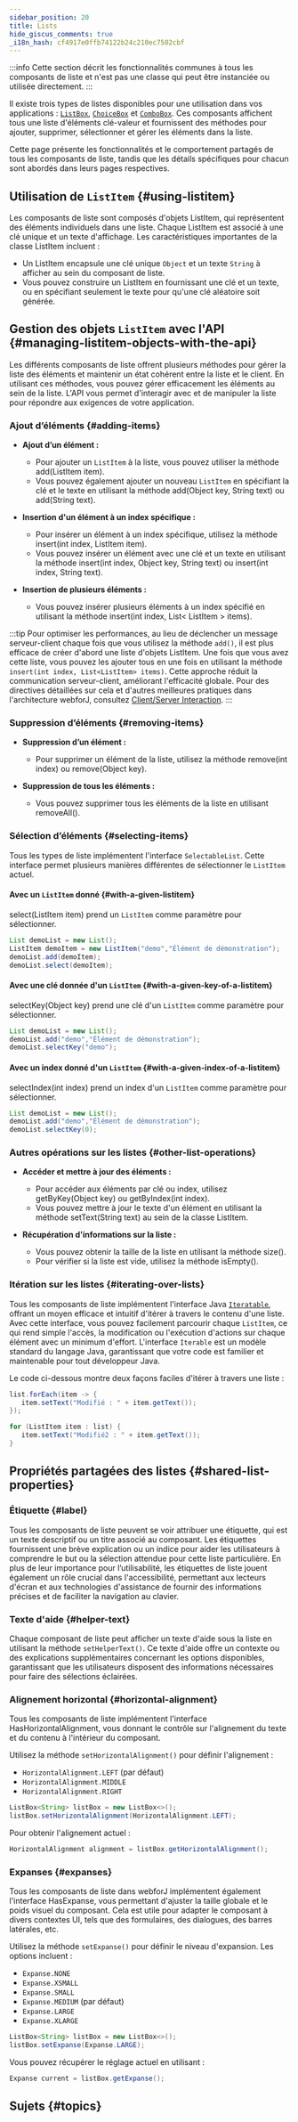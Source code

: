```yaml
---
sidebar_position: 20
title: Lists
hide_giscus_comments: true
_i18n_hash: cf4917e0ffb74122b24c210ec7502cbf
---
```

<JavadocLink type="foundation" location="com/webforj/component/list/DwcList"/>

:::info
Cette section décrit les fonctionnalités communes à tous les composants de liste et n'est pas une classe qui peut être instanciée ou utilisée directement.
:::

Il existe trois types de listes disponibles pour une utilisation dans vos applications : [`ListBox`](listbox), [`ChoiceBox`](choicebox) et [`ComboBox`](combobox). Ces composants affichent tous une liste d'éléments clé-valeur et fournissent des méthodes pour ajouter, supprimer, sélectionner et gérer les éléments dans la liste.

Cette page présente les fonctionnalités et le comportement partagés de tous les composants de liste, tandis que les détails spécifiques pour chacun sont abordés dans leurs pages respectives.

## Utilisation de `ListItem` {#using-listitem}

Les composants de liste sont composés d'objets <JavadocLink type="foundation" location="com/webforj/component/list/ListItem"  code="true">ListItem</JavadocLink>, qui représentent des éléments individuels dans une liste. Chaque <JavadocLink type="foundation" location="com/webforj/component/list/ListItem"  code="true">ListItem</JavadocLink> est associé à une clé unique et un texte d'affichage. Les caractéristiques importantes de la classe <JavadocLink type="foundation" location="com/webforj/component/list/ListItem"  code="true">ListItem</JavadocLink> incluent :

- Un <JavadocLink type="foundation" location="com/webforj/component/list/ListItem"  code="true">ListItem</JavadocLink> encapsule une clé unique `Object` et un texte `String` à afficher au sein du composant de liste.
- Vous pouvez construire un <JavadocLink type="foundation" location="com/webforj/component/list/ListItem"  code="true">ListItem</JavadocLink> en fournissant une clé et un texte, ou en spécifiant seulement le texte pour qu'une clé aléatoire soit générée.

## Gestion des objets `ListItem` avec l'API {#managing-listitem-objects-with-the-api}

Les différents composants de liste offrent plusieurs méthodes pour gérer la liste des éléments et maintenir un état cohérent entre la liste et le client. En utilisant ces méthodes, vous pouvez gérer efficacement les éléments au sein de la liste. L'API vous permet d'interagir avec et de manipuler la liste pour répondre aux exigences de votre application.

### Ajout d’éléments {#adding-items}

- **Ajout d’un élément :**

   - Pour ajouter un `ListItem` à la liste, vous pouvez utiliser la méthode <JavadocLink type="foundation" location="com/webforj/component/list/DwcList" suffix='#add(com.webforj.component.list.ListItem)' code="true">add(ListItem item)</JavadocLink>.
   - Vous pouvez également ajouter un nouveau `ListItem` en spécifiant la clé et le texte en utilisant la méthode <JavadocLink type="foundation" location="com/webforj/component/list/DwcList" suffix='#add(java.lang.Object,java.lang.String)' code="true">add(Object key, String text)</JavadocLink> ou <JavadocLink type="foundation" location="com/webforj/component/list/DwcList" suffix='#add(java.lang.String)' code="true">add(String text)</JavadocLink>.

- **Insertion d'un élément à un index spécifique :**

   - Pour insérer un élément à un index spécifique, utilisez la méthode <JavadocLink type="foundation" location="com/webforj/component/list/DwcList" suffix='#insert(int,com.webforj.component.list.ListItem)' code="true">insert(int index, ListItem item)</JavadocLink>.
   - Vous pouvez insérer un élément avec une clé et un texte en utilisant la méthode <JavadocLink type="foundation" location="com/webforj/component/list/DwcList" suffix='#insert(int,java.lang.Object,java.lang.String)' code="true">insert(int index, Object key, String text)</JavadocLink> ou <JavadocLink type="foundation" location="com/webforj/component/list/DwcList" suffix='#insert(int,java.lang.String)' code="true">insert(int index, String text)</JavadocLink>.

- **Insertion de plusieurs éléments :** 

   - Vous pouvez insérer plusieurs éléments à un index spécifié en utilisant la méthode <JavadocLink type="foundation" location="com/webforj/component/list/DwcList" suffix='#insert(int,java.util.List)' code="true">insert(int index, List< ListItem > items)</JavadocLink>.

:::tip
Pour optimiser les performances, au lieu de déclencher un message serveur-client chaque fois que vous utilisez la méthode `add()`, il est plus efficace de créer d'abord une liste d'objets <JavadocLink type="foundation" location="com/webforj/component/list/ListItem"  code="true">ListItem</JavadocLink>. Une fois que vous avez cette liste, vous pouvez les ajouter tous en une fois en utilisant la méthode `insert(int index, List<ListItem> items)`. Cette approche réduit la communication serveur-client, améliorant l'efficacité globale. Pour des directives détaillées sur cela et d'autres meilleures pratiques dans l'architecture webforJ, consultez [Client/Server Interaction](/docs/architecture/client-server).
:::

### Suppression d’éléments {#removing-items}

- **Suppression d’un élément :**

   - Pour supprimer un élément de la liste, utilisez la méthode <JavadocLink type="foundation" location="com/webforj/component/list/DwcList" suffix='#remove(int)' code="true">remove(int index)</JavadocLink> ou <JavadocLink type="foundation" location="com/webforj/component/list/DwcList" suffix='#remove(java.lang.Object)' code="true">remove(Object key)</JavadocLink>.

- **Suppression de tous les éléments :**
   - Vous pouvez supprimer tous les éléments de la liste en utilisant <JavadocLink type="foundation" location="com/webforj/component/list/DwcList" suffix='#removeAll()' code="true">removeAll()</JavadocLink>.

### Sélection d’éléments {#selecting-items}

Tous les types de liste implémentent l'interface `SelectableList`. Cette interface permet plusieurs manières différentes de sélectionner le `ListItem` actuel.

#### Avec un `ListItem` donné {#with-a-given-listitem}

<JavadocLink type="foundation" location="com/webforj/component/list/DwcList" suffix='#select(com.webforj.component.list.ListItem)' code="true">select(ListItem item)</JavadocLink> prend un `ListItem` comme paramètre pour sélectionner.

```java {4}
List demoList = new List();
ListItem demoItem = new ListItem("demo","Élément de démonstration");
demoList.add(demoItem);
demoList.select(demoItem);
```

#### Avec une clé donnée d'un `ListItem` {#with-a-given-key-of-a-listitem}

<JavadocLink type="foundation" location="com/webforj/component/list/DwcList" suffix='#selectKey(java.lang.Object)' code="true">selectKey(Object key)</JavadocLink> prend une clé d'un `ListItem` comme paramètre pour sélectionner.

```java {3}
List demoList = new List();
demoList.add("demo","Élément de démonstration");
demoList.selectKey("demo");
```

#### Avec un index donné d'un `ListItem` {#with-a-given-index-of-a-listitem}

<JavadocLink type="foundation" location="com/webforj/component/list/DwcList" suffix='#selectIndex(int)' code="true">selectIndex(int index)</JavadocLink> prend un index d'un `ListItem` comme paramètre pour sélectionner.

```java {3}
List demoList = new List();
demoList.add("demo","Élément de démonstration");
demoList.selectKey(0);
```

### Autres opérations sur les listes {#other-list-operations}

- **Accéder et mettre à jour des éléments :**

   - Pour accéder aux éléments par clé ou index, utilisez <JavadocLink type="foundation" location="com/webforj/component/list/DwcList" suffix='#getByKey(java.lang.Object)' code="true">getByKey(Object key)</JavadocLink> ou <JavadocLink type="foundation" location="com/webforj/component/list/DwcList" suffix='#getByIndex(int)' code="true">getByIndex(int index)</JavadocLink>.
   - Vous pouvez mettre à jour le texte d'un élément en utilisant la méthode <JavadocLink type="foundation" location="com/webforj/component/list/ListItem" suffix='#setText(java.lang.String)' code="true">setText(String text)</JavadocLink> au sein de la classe <JavadocLink type="foundation" location="com/webforj/component/list/ListItem"  code="true">ListItem</JavadocLink>.

- **Récupération d'informations sur la liste :**
   - Vous pouvez obtenir la taille de la liste en utilisant la méthode <JavadocLink type="foundation" location="com/webforj/component/list/DwcList" suffix='#size()' code="true">size()</JavadocLink>.
   - Pour vérifier si la liste est vide, utilisez la méthode <JavadocLink type="foundation" location="com/webforj/component/list/DwcList" suffix='#isEmpty()' code="true">isEmpty()</JavadocLink>.

### Itération sur les listes {#iterating-over-lists}

Tous les composants de liste implémentent l'interface Java [`Iteratable`](https://docs.oracle.com/en/java/javase/21/docs/api/java.base/java/lang/Iterable.html), offrant un moyen efficace et intuitif d'itérer à travers le contenu d'une liste. Avec cette interface, vous pouvez facilement parcourir chaque `ListItem`, ce qui rend simple l'accès, la modification ou l'exécution d'actions sur chaque élément avec un minimum d'effort. L'interface `Iterable` est un modèle standard du langage Java, garantissant que votre code est familier et maintenable pour tout développeur Java.

Le code ci-dessous montre deux façons faciles d'itérer à travers une liste :

```java
list.forEach(item -> {
   item.setText("Modifié : " + item.getText());
});

for (ListItem item : list) {
   item.setText("Modifié2 : " + item.getText());
}
```

## Propriétés partagées des listes {#shared-list-properties}

### Étiquette {#label}

Tous les composants de liste peuvent se voir attribuer une étiquette, qui est un texte descriptif ou un titre associé au composant. Les étiquettes fournissent une brève explication ou un indice pour aider les utilisateurs à comprendre le but ou la sélection attendue pour cette liste particulière. En plus de leur importance pour l’utilisabilité, les étiquettes de liste jouent également un rôle crucial dans l'accessibilité, permettant aux lecteurs d'écran et aux technologies d'assistance de fournir des informations précises et de faciliter la navigation au clavier.

### Texte d'aide {#helper-text}

Chaque composant de liste peut afficher un texte d'aide sous la liste en utilisant la méthode `setHelperText()`. Ce texte d'aide offre un contexte ou des explications supplémentaires concernant les options disponibles, garantissant que les utilisateurs disposent des informations nécessaires pour faire des sélections éclairées.

### Alignement horizontal {#horizontal-alignment}

Tous les composants de liste implémentent l'interface <JavadocLink type="foundation" location="com/webforj/concern/HasHorizontalAlignment" code='true'>HasHorizontalAlignment</JavadocLink>, vous donnant le contrôle sur l'alignement du texte et du contenu à l'intérieur du composant.

Utilisez la méthode `setHorizontalAlignment()` pour définir l'alignement :

- `HorizontalAlignment.LEFT` (par défaut)
- `HorizontalAlignment.MIDDLE`
- `HorizontalAlignment.RIGHT`

```java
ListBox<String> listBox = new ListBox<>();
listBox.setHorizontalAlignment(HorizontalAlignment.LEFT);
```

Pour obtenir l'alignement actuel :
```java
HorizontalAlignment alignment = listBox.getHorizontalAlignment();
```

### Expanses {#expanses}

Tous les composants de liste dans webforJ implémentent également l'interface <JavadocLink type="foundation" location="com/webforj/concern/HasExpanse" code='true'>HasExpanse</JavadocLink>, vous permettant d'ajuster la taille globale et le poids visuel du composant. Cela est utile pour adapter le composant à divers contextes UI, tels que des formulaires, des dialogues, des barres latérales, etc.

Utilisez la méthode `setExpanse()` pour définir le niveau d'expansion. Les options incluent :

- `Expanse.NONE`
- `Expanse.XSMALL`
- `Expanse.SMALL`
- `Expanse.MEDIUM` (par défaut)
- `Expanse.LARGE`
- `Expanse.XLARGE`

```java
ListBox<String> listBox = new ListBox<>();
listBox.setExpanse(Expanse.LARGE);
```

Vous pouvez récupérer le réglage actuel en utilisant :
```java
Expanse current = listBox.getExpanse();
```

## Sujets {#topics}

<DocCardList className="topics-section" />
